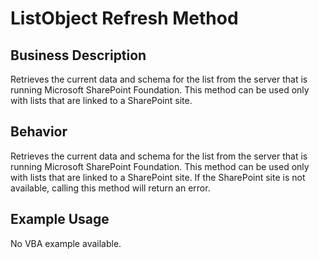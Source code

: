 # ListObject Refresh Method

## Business Description
Retrieves the current data and schema for the list from the server that is running Microsoft SharePoint Foundation. This method can be used only with lists that are linked to a SharePoint site.

## Behavior
Retrieves the current data and schema for the list from the server that is running Microsoft SharePoint Foundation. This method can be used only with lists that are linked to a SharePoint site. If the SharePoint site is not available, calling this method will  return an error.

## Example Usage
No VBA example available.